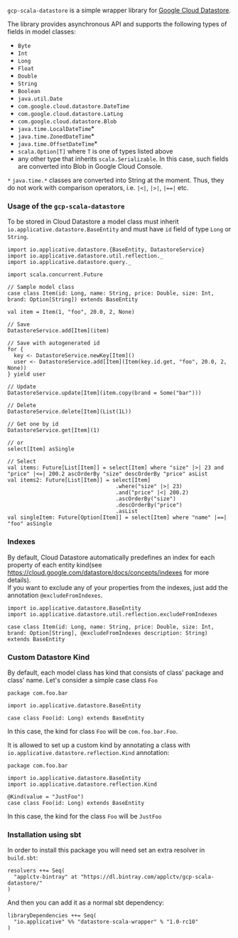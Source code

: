 `gcp-scala-datastore` is a simple wrapper library for [Google Cloud Datastore](http://googlecloudplatform.github.io/google-cloud-java/). 


The library provides asynchronous API and supports the following types of fields in model classes:
* `Byte`
* `Int`
* `Long`
* `Float`
* `Double`
* `String`
* `Boolean`
* `java.util.Date`
* `com.google.cloud.datastore.DateTime`
* `com.google.cloud.datastore.LatLng`
* `com.google.cloud.datastore.Blob`
* `java.time.LocalDateTime`*
* `java.time.ZonedDateTime`*
* `java.time.OffsetDateTime`*
* `scala.Option[T]` where `T` is one of types listed above
* any other type that inherits `scala.Serializable`. In this case, such fields are converted into Blob in Google Cloud Console.


`*` `java.time.*` classes are converted into String at the moment. Thus, they do not work with comparison operators, i.e. `|<|`, `|>|`, `|==|` etc.

### Usage of the `gcp-scala-datastore`
To be stored in Cloud Datastore a model class must inherit `io.applicative.datastore.BaseEntity` and must have `id` field of type `Long` or `String`.
```
import io.applicative.datastore.{BaseEntity, DatastoreService}
import io.applicative.datastore.util.reflection._
import io.applicative.datastore.query._

import scala.concurrent.Future

// Sample model class
case class Item(id: Long, name: String, price: Double, size: Int, brand: Option[String]) extends BaseEntity

val item = Item(1, "foo", 20.0, 2, None)

// Save
DatastoreService.add[Item](item)

// Save with autogenerated id
for {
  key <- DatastoreService.newKey[Item]()
  user <- DatastoreService.add[Item](Item(key.id.get, "foo", 20.0, 2, None))
} yield user

// Update
DatastoreService.update[Item](item.copy(brand = Some("bar")))

// Delete
DatastoreService.delete[Item](List(1L))

// Get one by id
DatastoreService.get[Item](1)

// or
select[Item] asSingle

// Select
val items: Future[List[Item]] = select[Item] where "size" |>| 23 and "price" |<=| 200.2 ascOrderBy "size" descOrderBy "price" asList
val items2: Future[List[Item]] = select[Item]
                                  .where("size" |>| 23)
                                  .and("price" |<| 200.2)
                                  .ascOrderBy("size")
                                  .descOrderBy("price")
                                  .asList
val singleItem: Future[Option[Item]] = select[Item] where "name" |==| "foo" asSingle
```

### Indexes
By default, Cloud Datastore automatically predefines an index for each property of each entity kind(see https://cloud.google.com/datastore/docs/concepts/indexes for more details). <br>
If you want to exclude any of your properties from the indexes, just add the annotation `@excludeFromIndexes`.

```
import io.applicative.datastore.BaseEntity
import io.applicative.datastore.util.reflection.excludeFromIndexes

case class Item(id: Long, name: String, price: Double, size: Int, brand: Option[String], @excludeFromIndexes description: String) extends BaseEntity
```

### Custom Datastore Kind
By default, each model class has kind that consists of class' package and class' name. Let's consider a simple case class `Foo`
```
package com.foo.bar

import io.applicative.datastore.BaseEntity

case class Foo(id: Long) extends BaseEntity
```
In this case, the kind for class `Foo` will be `com.foo.bar.Foo`.

It is allowed to set up a custom kind by annotating a class with `io.applicative.datastore.reflection.Kind` annotation:

```
package com.foo.bar

import io.applicative.datastore.BaseEntity
import io.applicative.datastore.reflection.Kind

@Kind(value = "JustFoo")
case class Foo(id: Long) extends BaseEntity
```
In this case, the kind for the class `Foo` will be `JustFoo`

### Installation using sbt

In order to install this package you will need set an extra resolver in `build.sbt`:

```
resolvers ++= Seq(
  "applctv-bintray" at "https://dl.bintray.com/applctv/gcp-scala-datastore/"
)
```

And then you can add it as a normal sbt dependency:

```
libraryDependencies ++= Seq(
  "io.applicative" %% "datastore-scala-wrapper" % "1.0-rc10"
)
```
